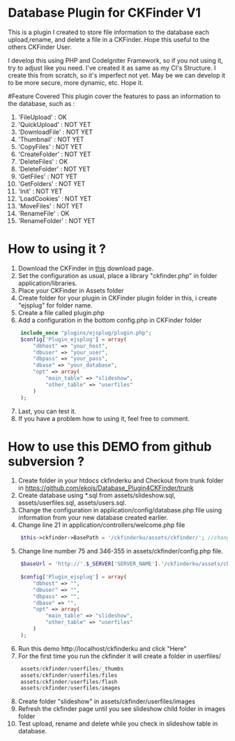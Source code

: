 # Database Plugin for CKFinder V1
This is a plugin I created to store file information to the database each upload,rename, and delete a file in a CKFinder. Hope this useful to the others CKFinder User.

I develop this using PHP and CodeIgniter Framework, so if you not using it, try to adjust like you need. I've created it as same as my CI's Structure. I create this from scratch, so it's imperfect not yet. May be we can develop it to be more secure, more dynamic, etc. Hope it.

#Feature Covered
This plugin cover the features to pass an information to the database, such as :

1. 'FileUpload'		: OK
2. 'QuickUpload'	: NOT YET
3. 'DownloadFile'	: NOT YET
4. 'Thumbnail'		: NOT YET
5. 'CopyFiles'		: NOT YET
6. 'CreateFolder'	: NOT YET
7. 'DeleteFiles'	: OK
8. 'DeleteFolder'	: NOT YET
9. 'GetFiles'		: NOT YET
10. 'GetFolders'	: NOT YET
11. 'Init'		: NOT YET
12. 'LoadCookies'	: NOT YET
13. 'MoveFiles'		: NOT YET
14. 'RenameFile'	: OK
15. 'RenameFolder'	: NOT YET

# How to using it ?
1. Download the CKFinder in [this](http://cksource.com/ckfinder/download) download page.
2. Set the configuration as usual, place a library "ckfinder.php" in folder application/libraries.
3. Place your CKFinder in Assets folder
4. Create folder for your plugin in CKFinder plugin folder in this, i create "ejsplug" for folder name.
5. Create a file called plugin.php
6. Add a configuration in the bottom config.php in CKFinder folder
```php
    include_once "plugins/ejsplug/plugin.php";
	$config['Plugin_ejsplug'] = array(
        "dbhost" => "your_host",
        "dbuser" => "your_user",
        "dbpass" => "your_pass",
        "dbase" => "your_database",
		"opt" => array(
			"main_table" => "slideshow",
			"other_table" => "userfiles"
		)
    );
```
7. Last, you can test it.
8. If you have a problem how to using it, feel free to comment.

# How to use this DEMO from github subversion ?
1. Create folder in your htdocs ckfinderku and Checkout from trunk folder in https://github.com/ekojs/Database_Plugin4CKFinder/trunk
2. Create database using *.sql from assets/slideshow.sql, assets/userfiles.sql, assets/users.sql.
3. Change the configuration in application/config/database.php file using information from your new database created earlier.
4. Change line 21 in application/controllers/welcome.php file 
```php
    $this->ckfinder->BasePath = '/ckfinderku/assets/ckfinder/'; //change this path based on your need, this line means : http://localhost/ckfinderku/assets/ckfinder
```
5. Change line number 75 and 346-355 in assets/ckfinder/config.php file.
```php
    $baseUrl = 'http://'.$_SERVER['SERVER_NAME'].'/ckfinderku/assets/ckfinder/userfiles/'; //change this line 75 and 346 based on your configuration above
	
	$config['Plugin_ejsplug'] = array(
        "dbhost" => "",
        "dbuser" => "",
        "dbpass" => "",
        "dbase" => "",
        "opt" => array(
            "main_table" => "slideshow",
            "other_table" => "userfiles"
        )
    );
```
6. Run this demo http://localhost/ckfinderku and click "Here"
7. For the first time you run the ckfinder it will create a folder in userfiles/
```php
    assets/ckfinder/userfiles/_thumbs
    assets/ckfinder/userfiles/files
    assets/ckfinder/userfiles/flash
    assets/ckfinder/userfiles/images
```
8. Create folder "slideshow" in assets/ckfinder/userfiles/images
9. Refresh the ckfinder page until you see slideshow child folder in images folder
10. Test upload, rename and delete while you check in slideshow table in database.